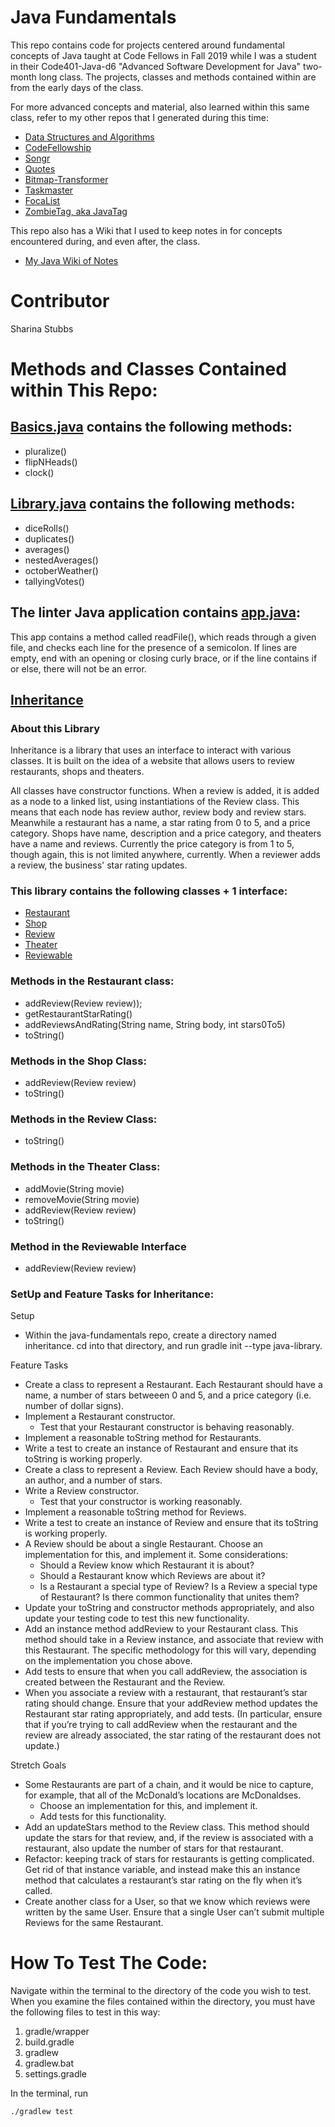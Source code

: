 # Java Fundamentals
This repo contains code for projects centered around fundamental concepts of Java taught at Code Fellows in Fall 2019 while I was a student in their Code401-Java-d6 "Advanced Software Development for Java" two-month long class. The projects, classes and methods contained within are from the early days of the class.

For more advanced concepts and material, also learned within this same class, refer to my other repos that I generated during this time:
* [Data Structures and Algorithms](https://github.com/SharinaS/data-structures-and-algorithms)
* [CodeFellowship](https://github.com/SharinaS/codefellowship)
* [Songr](https://github.com/SharinaS/songr)
* [Quotes](https://github.com/SharinaS/quotes)
* [Bitmap-Transformer](https://github.com/SharinaS/bitmap-transformer)
* [Taskmaster](https://github.com/SharinaS/taskmaster)
* [FocaList](https://github.com/401-Focal-Point/Focalist)
* [ZombieTag, aka JavaTag](https://github.com/JavaAwesome/JavaTag)

This repo also has a Wiki that I used to keep notes in for concepts encountered during, and even after, the class.
* [My Java Wiki of Notes](https://github.com/SharinaS/java-fundamentals/wiki)

# Contributor
Sharina Stubbs

# Methods and Classes Contained within This Repo:
## [Basics.java](https://github.com/SharinaS/java-fundamentals/blob/master/basics/Basics.java) contains the following methods:
* pluralize()
* flipNHeads()
* clock()

## [Library.java](https://github.com/SharinaS/java-fundamentals/blob/master/basiclibrary/src/main/java/basiclibrary/Library.java) contains the following methods:
* diceRolls()
* duplicates()
* averages()
* nestedAverages()
* octoberWeather()
* tallyingVotes()

## The linter Java application contains [app.java](https://github.com/SharinaS/java-fundamentals/blob/master/linter/src/main/java/linter/App.java):
This app contains a method called readFile(), which reads through a given file, and checks each line for the presence of a semicolon. If lines are empty, end with an opening or closing curly brace, or if the line contains if or else, there will not be an error. 

## [Inheritance](https://github.com/SharinaS/java-fundamentals/tree/master/inheritance) 
### About this Library
Inheritance is a library that uses an interface to interact with various classes. It is built on the idea of a website that allows users to review restaurants, shops and theaters.

All classes have constructor functions. When a review is added, it is added as a node to a linked list, using instantiations of the Review class. This means that each node has review author, review body and review stars. Meanwhile a restaurant has a name, a star rating from 0 to 5, and a price category. Shops have name, description and a price category, and theaters have a name and reviews. Currently the price category is from 1 to 5, though again, this is not limited anywhere, currently. When a reviewer adds a review, the business' star rating updates. 

### This library contains the following classes + 1 interface:
* [Restaurant](https://github.com/SharinaS/java-fundamentals/blob/master/inheritance/src/main/java/inheritance/Restaurant.java) 
* [Shop](https://github.com/SharinaS/java-fundamentals/blob/master/inheritance/src/main/java/inheritance/Shop.java)
* [Review](https://github.com/SharinaS/java-fundamentals/blob/master/inheritance/src/main/java/inheritance/Review.java)
* [Theater](https://github.com/SharinaS/java-fundamentals/blob/master/inheritance/src/main/java/inheritance/Theater.java)
* [Reviewable](https://github.com/SharinaS/java-fundamentals/blob/master/inheritance/src/main/java/inheritance/Reviewable.java)

### Methods in the Restaurant class:
* addReview(Review review));
* getRestaurantStarRating()
* addReviewsAndRating(String name, String body, int stars0To5)
* toString()

### Methods in the Shop Class:
* addReview(Review review)
* toString()

### Methods in the Review Class:
* toString()

### Methods in the Theater Class:
* addMovie(String movie)
* removeMovie(String movie)
* addReview(Review review)
* toString()

### Method in the Reviewable Interface
* addReview(Review review)

### SetUp and Feature Tasks for Inheritance:
Setup
* Within the java-fundamentals repo, create a directory named inheritance. cd into that directory, and run gradle init --type java-library.

Feature Tasks
* Create a class to represent a Restaurant. Each Restaurant should have a name, a number of stars betweeen 0 and 5, and a price category (i.e. number of dollar signs).
* Implement a Restaurant constructor.
  * Test that your Restaurant constructor is behaving reasonably.
* Implement a reasonable toString method for Restaurants.
* Write a test to create an instance of Restaurant and ensure that its toString is working properly.
* Create a class to represent a Review. Each Review should have a body, an author, and a number of stars.
* Write a Review constructor.
  * Test that your constructor is working reasonably.
* Implement a reasonable toString method for Reviews.
* Write a test to create an instance of Review and ensure that its toString is working properly.
* A Review should be about a single Restaurant. Choose an implementation for this, and implement it. Some considerations:
  * Should a Review know which Restaurant it is about?
  * Should a Restaurant know which Reviews are about it?
  * Is a Restaurant a special type of Review? Is a Review a special type of Restaurant? Is there common functionality that unites them?
* Update your toString and constructor methods appropriately, and also update your testing code to test this new functionality.
* Add an instance method addReview to your Restaurant class. This method should take in a Review instance, and associate that review with this Restaurant. The specific methodology for this will vary, depending on the implementation you chose above.
* Add tests to ensure that when you call addReview, the association is created between the Restaurant and the Review.
* When you associate a review with a restaurant, that restaurant’s star rating should change. Ensure that your addReview method updates the Restaurant star rating appropriately, and add tests. (In particular, ensure that if you’re trying to call addReview when the restaurant and the review are already associated, the star rating of the restaurant does not update.)

Stretch Goals
* Some Restaurants are part of a chain, and it would be nice to capture, for example, that all of the McDonald’s locations are McDonaldses.
  * Choose an implementation for this, and implement it.
  * Add tests for this functionality.
* Add an updateStars method to the Review class. This method should update the stars for that review, and, if the review is associated with a restaurant, also update the number of stars for that restaurant.
* Refactor: keeping track of stars for restaurants is getting complicated. Get rid of that instance variable, and instead make this an instance method that calculates a restaurant’s star rating on the fly when it’s called.
* Create another class for a User, so that we know which reviews were written by the same User. Ensure that a single User can’t submit multiple Reviews for the same Restaurant.

# How To Test The Code:
Navigate within the terminal to the directory of the code you wish to test. When you examine the files contained within the directory, you must have the following files to test in this way:
1. gradle/wrapper
2. build.gradle
3. gradlew
4. gradlew.bat
5. settings.gradle

In the terminal, run 
```
./gradlew test
```
